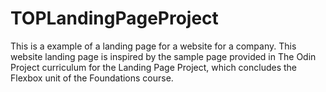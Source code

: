 # TOPLandingPageProject
This is a example of a landing page for a website for a company.  This website landing page is inspired by the sample page provided in The Odin Project curriculum for the Landing Page Project, which concludes the Flexbox unit of the Foundations course.
